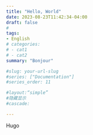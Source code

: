 ```yaml
---
title: "Hello, World"
date: 2023-08-23T11:42:34-04:00
draft: false
# 
tags:
- English
# categories:
# - cat1
# - cat2
summary: "Bonjour"

#slug: your-url-slug
#series: ["Documentation"]
#series_order: 11

#layout:“simple”
#隐藏显示
#cascade:

---
```

Hugo

